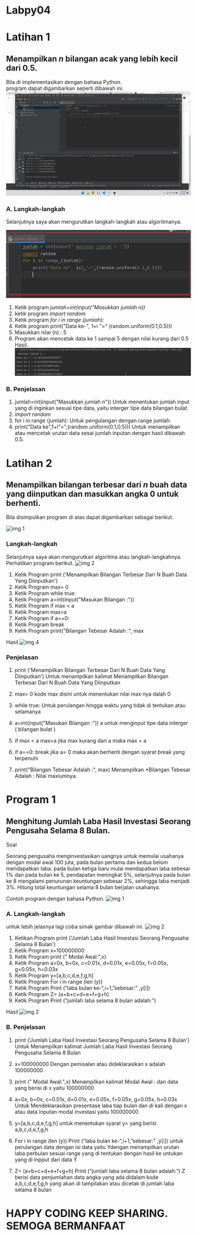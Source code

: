 # Labpy04
# Latihan 1


## Menampilkan *n* bilangan acak yang lebih kecil dari 0.5.


Bila di implementasikan dengan bahasa Python.<br/>
program dapat digambarkan seperti dibawah ini.<br/>
![Gambar 1](Gambar/ss1.png)

### A. Langkah-langkah
Selanjutnya saya akan mengurutkan langkah-langkah atau algoritmanya.

![Gambar 2](Gambar/ss2.png)
1. Ketik program *jumlah=int(input("Masukkan jumlah n))*
2. ketik program *import random*
3. Ketik program *for i in range (jumlah):*
4. Ketik program print("Data ke-", 1+i "=" (random.uniform(0.1,0.5)))
5. Masukkan nilai (n) : 5
6. Program akan mencetak data ke 1 sampai 5 dengan nilai kurang dari 0.5
Hasil.
![Gambar3](Gambar/ss3.png)

### B. Penjelasan
1. jumlah=int(input("Masukkan jumlah *n*")) Untuk menentukan jumlah input yang di inginkan sesuai tipe data, yaitu interger tipe data bilangan bulat.
2. *import random*
3. for i in range (jumlah): Untuk pengulangan dengan range jumlah.
5. print("Data ke",1+i"=",(random.uniform(0.1,0.5))) Untuk menampilkan atau mencetak urutan data sesai jumlah inputan dengan hasil dibawah 0.5.


# Latihan 2

## Menampilkan bilangan terbesar dari *n* buah data yang diinputkan dan masukkan angka 0 untuk berhenti.

Bila disimpulkan program di atas dapat digambarkan sebagai berikut.

![img 1](image/11.png)

### Langkah-langkah
Selanjutnya saya akan mengurutkan algoritma atau langkah-langkahnya. Perhatikan program berikut.
![img 2](image/22.png)

1. Ketik Program print ('Menampilkan Bilangan Terbesar Dari N Buah Data Yang Diinputkan')
2. Ketik Program max= 0
3. Ketik Program while true:
4. Ketik Program a=int(input("Masukan Bilangan :"))
5. Ketik Program if max < a
6. Ketik Program max=a
7. Ketik Program if a==0:
8. Ketik Program break
9. Ketik Program print("Bilangan Tebesar Adalah :", max

Hasil
![img 4](image/33.png)

### Penjelasan

1. print ('Menampilkan Bilangan Terbesar Dari N Buah Data Yang Diinputkan') Untuk menampilkan kalimat Menampilkan Bilangan Terbesar Dari N Buah Data Yang Diinputkan

2. max= 0 kode max disini untuk menentukan nilai max nya dalah 0

3. while true: Untuk perulangan hingga waktu yang tidak di tentukan atau selamanya

4. a=int(input("Masukan Bilangan :")) a untuk menginput tipe data interger ( bilangan bulat )

5. if max < a max=a jika max kurang dari a maka max = a

6. if a==0: break jika a= 0 maka akan berhenti dengan syarat break yang terpenuhi

7. print("Bilangan Tebesar Adalah :", max) Menampilkan *Bilangan Tebesar Adalah : Nilai maxiumnya.


# Program 1

## Menghitung Jumlah Laba Hasil Investasi Seorang Pengusaha Selama 8 Bulan.

Soal

Seorang pengusaha menginvestasikan uangnya untuk memulai usahanya dengan
modal awal 100 juta, pada bulan pertama dan kedua belum mendapatkan laba. pada
bulan ketiga baru mulai mendapatkan laba sebesar 1% dan pada bulan ke 5,
pendapatan meningkat 5%, selanjutnya pada bulan ke 8 mengalami penurunan
keuntungan sebesar 2%, sehingga laba menjadi 3%. Hitung total keuntungan selama 8
bulan berjalan usahanya.

Contoh program dengan bahasa Python.
![img 1](image/111.png)

### A. Langkah-langkah
untuk lebih jelasnya lagi coba simak gambar dibawah ini.
![img 2](image/222.png)

1. Ketikan Program print ('Jumlah Laba Hasil Investasi Seorang Pengusaha Selama 8 Bulan')
2. Ketik Program x=100000000
3. Ketik Program print (" Modal Awal:",x)
4. Ketik Program a=0x, b=0x, c=0.01x, d=0.01x, e=0.05x, f=0.05x, g=0.05x, h=0.03x
5. Ketik Program y=[a,b,c,d,e,f,g,h]
6. Ketik Program For i in range (len (y))
7. Ketik Program Print (“laba bulan ke-“,i+1,”sebesar:” ,y[i])
8. Ketik Program Z= (a+b+c+d+e+f+g+h)
9. Ketik Program Print (“jumlah laba selama 8 bulan adalah:”)

Hasil
![img 2](image/333.png)
### B. Penjelasan

1. print ('Jumlah Laba Hasil Investasi Seorang Pengusaha Selama 8 Bulan') Untuk Menampilkan kalimat Jumlah Laba Hasil Investasi Seorang Pengusaha Selama 8 Bulan

2. x=100000000 Dengan pemisalan atau dideklarasikan x adalah 100000000

3. print (" Modal Awal:",x) Menampilkan kalimat Modal Awal : dan data yang berisi di x yaitu 100000000

4. a=0x, b=0x, c=0.01x, d=0.01x, e=0.05x, f=0.05x, g=0.05x, h=0.03x Untuk Mendeklarasikan presentase laba tiap bulan dan di kali dengan x atau data inputan modal investasi yaitu 100000000

5. y=[a,b,c,d,e,f,g,h] untuk menentukan syarat y= yang berisi a,b,c,d,e,f,g,h

6. For i in range (len (y)) Print (“laba bulan ke-“,i+1,”sebesar:” ,y[i]) untuk perulangan data dengan isi data yaitu Ydengan menampilkan urutan laba perbulan sesuai range yang di tentukan dengan hasil ke untukan yang di inpput dari data Y

7. Z= (a+b+c+d+e+f+g+h) Print (“jumlah laba selama 8 bulan adalah:”) Z berisi data penjumlahan data angka yang ada didalam kode a,b,c,d,e,f,g,h yang akan di tampilakan atau dicetak di jumlah laba selama 8 bulan


# HAPPY CODING KEEP SHARING. SEMOGA BERMANFAAT
